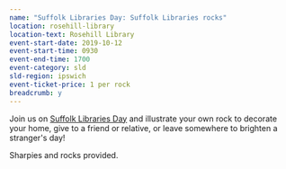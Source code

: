 ```yaml
---
name: "Suffolk Libraries Day: Suffolk Libraries rocks"
location: rosehill-library
location-text: Rosehill Library
event-start-date: 2019-10-12
event-start-time: 0930
event-end-time: 1700
event-category: sld
sld-region: ipswich
event-ticket-price: 1 per rock
breadcrumb: y
---
```


Join us on [Suffolk Libraries Day](/suffolk-libraries-day/) and illustrate your own rock to decorate your home, give to a friend or relative, or leave somewhere to brighten a stranger's day!

Sharpies and rocks provided.
